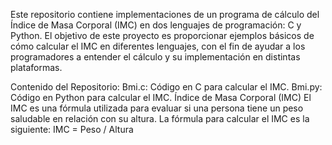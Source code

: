 Este repositorio contiene implementaciones de un programa de cálculo del Índice de Masa Corporal (IMC) en dos lenguajes de programación: C y Python. 
El objetivo de este proyecto es proporcionar ejemplos básicos de cómo calcular el IMC en diferentes lenguajes, con el fin de ayudar a los programadores a entender el cálculo 
y su implementación en distintas plataformas.

Contenido del Repositorio:
Bmi.c: Código en C para calcular el IMC.
Bmi.py: Código en Python para calcular el IMC.
Índice de Masa Corporal (IMC)
El IMC es una fórmula utilizada para evaluar si una persona tiene un peso saludable en relación con su altura. La fórmula para calcular el IMC es la siguiente:
IMC = Peso / Altura
